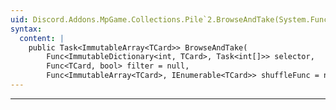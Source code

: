 ```yaml
---
uid: Discord.Addons.MpGame.Collections.Pile`2.BrowseAndTake(System.Func{System.Collections.Immutable.ImmutableDictionary{System.Int32,`0},System.Threading.Tasks.Task{System.Int32[]}},System.Func{`0,System.Boolean},System.Func{System.Collections.Immutable.ImmutableArray{`0},System.Collections.Generic.IEnumerable{`0}})
syntax:
  content: |
    public Task<ImmutableArray<TCard>> BrowseAndTake(
        Func<ImmutableDictionary<int, TCard>, Task<int[]>> selector,
        Func<TCard, bool> filter = null,
        Func<ImmutableArray<TCard>, IEnumerable<TCard>> shuffleFunc = null)
---
```

---